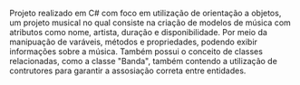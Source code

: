 Projeto realizado em C# com foco em utilização de orientação a objetos, um projeto musical no qual consiste na criação de modelos de música com atributos como nome, artista, duração e disponibilidade. 
Por meio da manipuação de varáveis, métodos e propriedades, podendo exibir informações sobre a música.
Também possui o conceito de classes relacionadas, como a classe "Banda", também contendo a utilização de contrutores para garantir a assosiação correta entre entidades.
